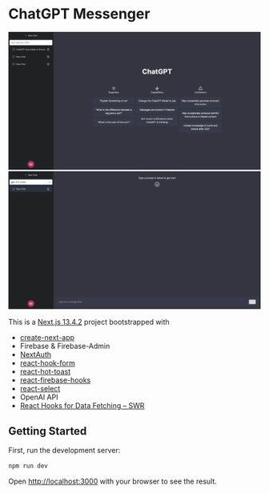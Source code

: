 # ChatGPT Messenger

<img src="./misc/1.png">
<img src="./misc/2.png">

This is a [Next.js 13.4.2](https://nextjs.org/) project bootstrapped with

* [create-next-app](https://github.com/vercel/next.js/tree/canary/packages/create-next-app)
* Firebase & Firebase-Admin
* [NextAuth](https://next-auth.js.org/)
* [react-hook-form](https://react-hook-form.com/)
* [react-hot-toast](https://react-hot-toast.com/docs)
* [react-firebase-hooks](https://www.npmjs.com/package/react-firebase-hooks)
* [react-select](https://react-select.com/home)
* OpenAI API
* [React Hooks for Data Fetching – SWR](https://swr.vercel.app/)

## Getting Started

First, run the development server:

```bash
npm run dev
```

Open [http://localhost:3000](http://localhost:3000) with your browser to see the result.
